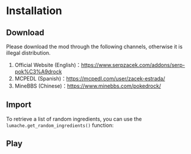 # Installation

## Download

Please download the mod through the following channels, otherwise it is illegal distribution.

1. Official Website (English)：<https://www.serpzacek.com/addons/serp-pok%C3%A9drock>
2. MCPEDL (Spanish)：<https://mcpedl.com/user/zacek-estrada/>
3. MineBBS (Chinese)：<https://www.minebbs.com/pokedrock/>

## Import

To retrieve a list of random ingredients,
you can use the `lumache.get_random_ingredients()` function:

## Play
